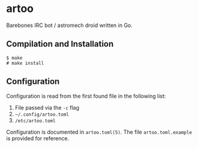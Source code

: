 # artoo

Barebones IRC bot / astromech droid written in Go.

## Compilation and Installation

```
$ make
# make install
```

## Configuration

Configuration is read from the first found file in the following list:

1. File passed via the `-c` flag
2. `~/.config/artoo.toml`
3. `/etc/artoo.toml`

Configuration is documented in `artoo.toml(5)`.
The file `artoo.toml.example` is provided for reference.
